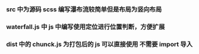 ### src 中为源码 scss 编写瀑布流较简单但是布局为竖向布局

### waterfall.js 中 js 中编写使用定位进行位置判断，方便扩展

### dist 中的 chunck.js 为打包后的 js 可以直接使用 不需要 import 导入

